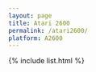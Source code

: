 ```yaml
---
layout: page
title: Atari 2600
permalink: /atari2600/
platform: A2600
---
```

{% include list.html %}
